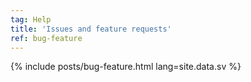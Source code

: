 ```yaml
---
tag: Help
title: 'Issues and feature requests'
ref: bug-feature
---
```


{% include posts/bug-feature.html lang=site.data.sv %}
